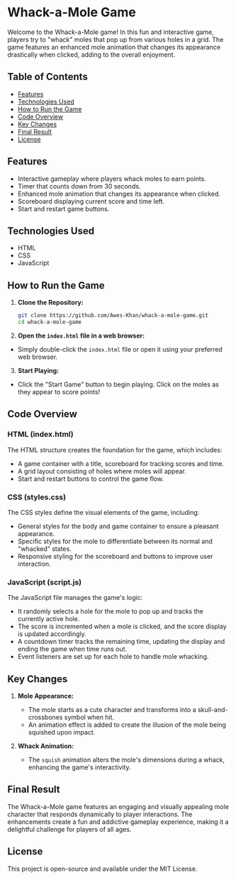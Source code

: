 # Whack-a-Mole Game

Welcome to the Whack-a-Mole game! In this fun and interactive game, players try to "whack" moles that pop up from various holes in a grid. The game features an enhanced mole animation that changes its appearance drastically when clicked, adding to the overall enjoyment.

## Table of Contents

- [Features](#features)
- [Technologies Used](#technologies-used)
- [How to Run the Game](#how-to-run-the-game)
- [Code Overview](#code-overview)
- [Key Changes](#key-changes)
- [Final Result](#final-result)
- [License](#license)

## Features

- Interactive gameplay where players whack moles to earn points.
- Timer that counts down from 30 seconds.
- Enhanced mole animation that changes its appearance when clicked.
- Scoreboard displaying current score and time left.
- Start and restart game buttons.

## Technologies Used

- HTML
- CSS
- JavaScript

## How to Run the Game

1. **Clone the Repository:**
   ```bash
   git clone https://github.com/Awes-Khan/whack-a-mole-game.git
   cd whack-a-mole-game

2. **Open the `index.html` file in a web browser:**
  - Simply double-click the `index.html` file or open it using your preferred web browser.

3. **Start Playing:**
  - Click the "Start Game" button to begin playing. Click on the moles as they appear to score points!


## Code Overview

### HTML (index.html)

The HTML structure creates the foundation for the game, which includes:

- A game container with a title, scoreboard for tracking scores and time.
- A grid layout consisting of holes where moles will appear.
- Start and restart buttons to control the game flow.

### CSS (styles.css)

The CSS styles define the visual elements of the game, including:

- General styles for the body and game container to ensure a pleasant appearance.
- Specific styles for the mole to differentiate between its normal and "whacked" states.
- Responsive styling for the scoreboard and buttons to improve user interaction.

### JavaScript (script.js)

The JavaScript file manages the game's logic:

- It randomly selects a hole for the mole to pop up and tracks the currently active hole.
- The score is incremented when a mole is clicked, and the score display is updated accordingly.
- A countdown timer tracks the remaining time, updating the display and ending the game when time runs out.
- Event listeners are set up for each hole to handle mole whacking.

## Key Changes

1. **Mole Appearance:**
   - The mole starts as a cute character and transforms into a skull-and-crossbones symbol when hit.
   - An animation effect is added to create the illusion of the mole being squished upon impact.

2. **Whack Animation:**
   - The `squish` animation alters the mole's dimensions during a whack, enhancing the game's interactivity.

## Final Result

The Whack-a-Mole game features an engaging and visually appealing mole character that responds dynamically to player interactions. The enhancements create a fun and addictive gameplay experience, making it a delightful challenge for players of all ages.

## License

This project is open-source and available under the MIT License.
